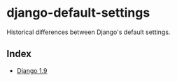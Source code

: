 # django-default-settings #

Historical differences between Django's default settings.

## Index ##

-   [Django 1.9](https://github.com/fmierlo/django-default-settings/blob/master/docs/1.9.md)
